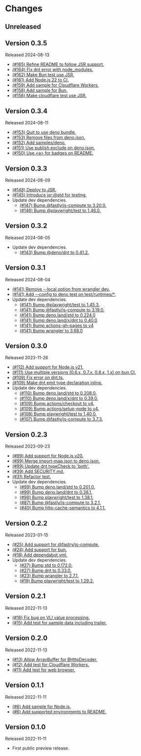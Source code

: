 # Changes

## Unreleased

## Version 0.3.5

Released 2024-08-13

- [(#165) Refine README to follow JSR support.](https://github.com/dajiaji/bhttp-js/pull/165)
- [(#164) Fix dnt error with node_modules.](https://github.com/dajiaji/bhttp-js/pull/164)
- [(#162) Make Bun test use JSR.](https://github.com/dajiaji/bhttp-js/pull/162)
- [(#161) Add Node.js 22 to CI.](https://github.com/dajiaji/bhttp-js/pull/161)
- [(#159) Add sample for Cloudflare Workers.](https://github.com/dajiaji/bhttp-js/pull/159)
- [(#158) Add sample for Bun.](https://github.com/dajiaji/bhttp-js/pull/158)
- [(#156) Make cloudflare test use JSR.](https://github.com/dajiaji/bhttp-js/pull/156)

## Version 0.3.4

Released 2024-08-11

- [(#153) Quit to use deno bundle.](https://github.com/dajiaji/bhttp-js/pull/153)
- [(#153) Remove files from deno.json.](https://github.com/dajiaji/bhttp-js/pull/153)
- [(#152) Add samples/deno.](https://github.com/dajiaji/bhttp-js/pull/152)
- [(#151) Use publish.exclude on deno.json.](https://github.com/dajiaji/bhttp-js/pull/151)
- [(#150) Use \<a\> for badges on README.](https://github.com/dajiaji/bhttp-js/pull/150)

## Version 0.3.3

Released 2024-08-09

- [(#148) Deploy to JSR.](https://github.com/dajiaji/bhttp-js/pull/148)
- [(#145) Introduce jsr:@std for testing.](https://github.com/dajiaji/bhttp-js/pull/145)
- Update dev dependencies.
  - [(#147) Bump @fastly/js-compute to 3.20.0.](https://github.com/dajiaji/bhttp-js/pull/147)
  - [(#146) Bump @playwright/test to 1.46.0.](https://github.com/dajiaji/bhttp-js/pull/146)

## Version 0.3.2

Released 2024-08-05

- Update dev dependencies.
  - [(#143) Bump @deno/dnt to 0.41.2.](https://github.com/dajiaji/bhttp-js/pull/143)

## Version 0.3.1

Released 2024-08-04

- [(#141) Remove --local option from wrangler dev.](https://github.com/dajiaji/bhttp-js/pull/141)
- [(#141) Add --config to deno test on test/runtimes/*.](https://github.com/dajiaji/bhttp-js/pull/141)
- Update dev dependencies.
  - [(#141) Bump @playwright/test to 1.45.3.](https://github.com/dajiaji/bhttp-js/pull/141)
  - [(#141) Bump @fastly/js-compute to 3.19.0.](https://github.com/dajiaji/bhttp-js/pull/141)
  - [(#141) Bump deno.land/std to 0.224.0](https://github.com/dajiaji/bhttp-js/pull/141)
  - [(#141) Bump deno.land/x/dnt to 0.40.0](https://github.com/dajiaji/bhttp-js/pull/141)
  - [(#141) Bump actions-gh-pages to v4](https://github.com/dajiaji/bhttp-js/pull/141)
  - [(#141) Bump wrangler to 3.68.0](https://github.com/dajiaji/bhttp-js/pull/141)

## Version 0.3.0

Released 2023-11-26

- [(#112) Add support for Node.js v21.](https://github.com/dajiaji/bhttp-js/pull/112)
- [(#111) Use multiple versions (0.6.x, 0.7.x, 0.8.x, 1.x) on bun CI.](https://github.com/dajiaji/bhttp-js/pull/111)
- [(#109) Fix error on dnt.ts.](https://github.com/dajiaji/bhttp-js/pull/109)
- [(#109) Make dnt emit type declaration inline.](https://github.com/dajiaji/bhttp-js/pull/109)
- Update dev dependencies.
  - [(#110) Bump deno.land/std to 0.208.0.](https://github.com/dajiaji/bhttp-js/pull/110)
  - [(#110) Bump deno.land/x/dnt to 0.39.0.](https://github.com/dajiaji/bhttp-js/pull/110)
  - [(#109) Bump actions/checkout to v4.](https://github.com/dajiaji/bhttp-js/pull/109)
  - [(#109) Bump actions/setup-node to v4.](https://github.com/dajiaji/bhttp-js/pull/109)
  - [(#108) Bump playwright/test to 1.40.0.](https://github.com/dajiaji/bhttp-js/pull/108)
  - [(#107) Bump @fastly/js-compute to 3.7.3.](https://github.com/dajiaji/bhttp-js/pull/107)

## Version 0.2.3

Released 2023-09-23

- [(#99) Add support for Node.js v20.](https://github.com/dajiaji/bhttp-js/pull/99)
- [(#99) Merge import-map.json to deno.json.](https://github.com/dajiaji/bhttp-js/pull/99)
- [(#99) Update dnt typeCheck to 'both'.](https://github.com/dajiaji/bhttp-js/pull/99)
- [(#39) Add SECURITY.md.](https://github.com/dajiaji/bhttp-js/pull/39)
- [(#31) Refactor test.](https://github.com/dajiaji/bhttp-js/pull/31)
- Update dev dependencies.
  - [(#99) Bump deno.land/std to 0.201.0.](https://github.com/dajiaji/bhttp-js/pull/99)
  - [(#99) Bump deno.land/dnt to 0.38.1.](https://github.com/dajiaji/bhttp-js/pull/99)
  - [(#98) Bump playwright/test to 1.38.1.](https://github.com/dajiaji/bhttp-js/pull/98)
  - [(#87) Bump @fastly/js-compute to 3.2.1.](https://github.com/dajiaji/bhttp-js/pull/87)
  - [(#40) Bump http-cache-semantics to 4.1.1.](https://github.com/dajiaji/bhttp-js/pull/40)

## Version 0.2.2

Released 2023-01-15

- [(#25) Add support for @fastry/js-compute.](https://github.com/dajiaji/bhttp-js/pull/25)
- [(#24) Add support for bun.](https://github.com/dajiaji/bhttp-js/pull/24)
- [(#18) Add dependabot.yml.](https://github.com/dajiaji/bhttp-js/pull/18)
- Update dev dependencies.
  - [(#27) Bump std to 0.172.0.](https://github.com/dajiaji/bhttp-js/pull/27)
  - [(#27) Bump dnt to 0.33.0.](https://github.com/dajiaji/bhttp-js/pull/27)
  - [(#23) Bump wrangler to 2.7.1.](https://github.com/dajiaji/bhttp-js/pull/23)
  - [(#19) Bump playwright/test to 1.29.2.](https://github.com/dajiaji/bhttp-js/pull/19)

## Version 0.2.1

Released 2022-11-13

- [(#16) Fix bug on VLI value processing.](https://github.com/dajiaji/bhttp-js/pull/16)
- [(#15) Add test for sample data including trailer.](https://github.com/dajiaji/bhttp-js/pull/15)

## Version 0.2.0

Released 2022-11-13

- [(#13) Allow ArrayBuffer for BHttpDecoder.](https://github.com/dajiaji/bhttp-js/pull/13)
- [(#12) Add test for Cloudflare Workers.](https://github.com/dajiaji/bhttp-js/pull/12)
- [(#11) Add test for web browser.](https://github.com/dajiaji/bhttp-js/pull/11)

## Version 0.1.1

Released 2022-11-11

- [(#6) Add sample for Node.js.](https://github.com/dajiaji/bhttp-js/pull/6)
- [(#6) Add supported environments to README.](https://github.com/dajiaji/bhttp-js/pull/6)

## Version 0.1.0

Released 2022-11-11

- First public preview release.
